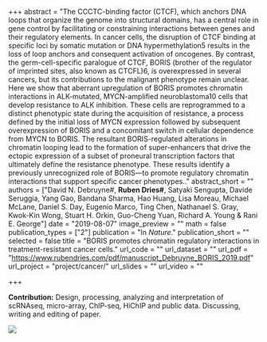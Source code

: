 +++
abstract = "The CCCTC-binding factor (CTCF), which anchors DNA loops that organize the genome into structural domains, has a central role in gene control by facilitating or constraining interactions between genes and their regulatory elements. In cancer cells, the disruption of CTCF binding at specific loci by somatic mutation or DNA hypermethylation5 results in the loss of loop anchors and consequent activation of oncogenes. By contrast, the germ-cell-specific paralogue of CTCF, BORIS (brother of the regulator of imprinted sites, also known as CTCFL)6, is overexpressed in several cancers, but its contributions to the malignant phenotype remain unclear. Here we show that aberrant upregulation of BORIS promotes chromatin interactions in ALK-mutated, MYCN-amplified neuroblastoma10 cells that develop resistance to ALK inhibition. These cells are reprogrammed to a distinct phenotypic state during the acquisition of resistance, a process defined by the initial loss of MYCN expression followed by subsequent overexpression of BORIS and a concomitant switch in cellular dependence from MYCN to BORIS. The resultant BORIS-regulated alterations in chromatin looping lead to the formation of super-enhancers that drive the ectopic expression of a subset of proneural transcription factors that ultimately define the resistance phenotype. These results identify a previously unrecognized role of BORIS—to promote regulatory chromatin interactions that support specific cancer phenotypes.."
abstract_short = ""
authors = ["David N. Debruyne#, **Ruben Dries#**, Satyaki Sengupta, Davide Seruggia, Yang Gao, Bandana Sharma, Hao Huang, Lisa Moreau, Michael McLane, Daniel S. Day, Eugenio Marco, Ting Chen, Nathanael S. Gray, Kwok-Kin Wong, Stuart H. Orkin, Guo-Cheng Yuan, Richard A. Young & Rani E. George"]
date = "2019-08-07"
image_preview = ""
math = false
publication_types = ["2"]
publication = "In *Nature*."
publication_short = ""
selected = false
title = "BORIS promotes chromatin regulatory interactions in treatment-resistant cancer cells."
url_code = ""
url_dataset = ""
url_pdf = "https://www.rubendries.com/pdf/manuscript_Debruyne_BORIS_2019.pdf"
url_project = "project/cancer/"
url_slides = ""
url_video = ""

+++

**Contribution:** Design, processing, analyzing and interpretation of scRNAseq, micro-array, ChIP-seq, HiChIP and public data. Discussing, writing and editing of paper.

![](/img/summary_BORIS_Debruyne.png)